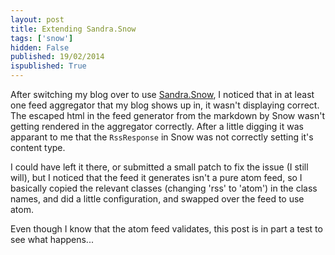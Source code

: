 ```yaml
---
layout: post
title: Extending Sandra.Snow
tags: ['snow']
hidden: False
published: 19/02/2014
ispublished: True
---
```

After switching my blog over to use [Sandra.Snow](https://github.com/Sandra/Sandra.Snow), I noticed that in at least one feed aggregator that my blog shows up in, it wasn't displaying correct. The escaped html in the feed generator from the markdown by Snow wasn't getting rendered in the aggregator correctly. After a little digging it was apparant to me that the ```RssResponse``` in Snow was not correctly setting it's content type.

I could have left it there, or submitted a small patch to fix the issue (I still will), but I noticed that the feed it generates isn't a pure atom feed, so I basically copied the relevant classes (changing 'rss' to 'atom') in the class names, and did a little configuration, and swapped over the feed to use atom.

Even though I know that the atom feed validates, this post is in part a test to see what happens...
